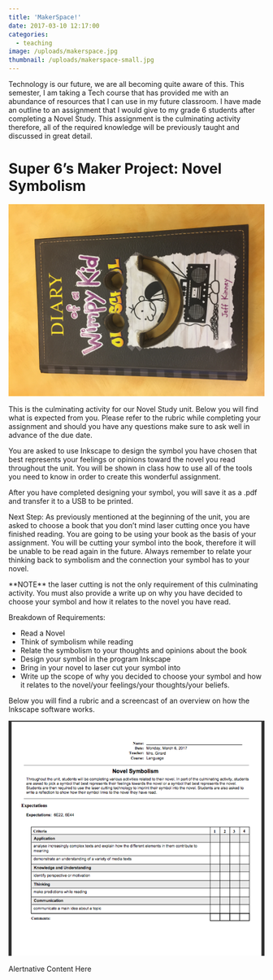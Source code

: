 ```yaml
---
title: 'MakerSpace!'
date: 2017-03-10 12:17:00
categories:
  - teaching
image: /uploads/makerspace.jpg
thumbnail: /uploads/makerspace-small.jpg
---
```



Technology is our future, we are all becoming quite aware of this. This semester, I am taking a Tech course that has provided me with an abundance of resources that I can use in my future classroom. I have made an outline to an assignment that I would give to my grade 6 students after completing a Novel Study. This assignment is the culminating activity therefore, all of the required knowledge will be previously taught and discussed in great detail.

# Super 6’s Maker Project: Novel Symbolism

![](/uploads/versions/img-9054---x----3264-2448x---.JPG)

This is the culminating activity for our Novel Study unit. Below you will find what is expected from you. Please refer to the rubric while completing your assignment and should you have any questions make sure to ask well in advance of the due date.

You are asked to use Inkscape to design the symbol you have chosen that best represents your feelings or opinions toward the novel you read throughout the unit. You will be shown in class how to use all of the tools you need to know in order to create this wonderful assignment.

After you have completed designing your symbol, you will save it as a .pdf and transfer it to a USB to be printed.

Next Step: As previously mentioned at the beginning of the unit, you are asked to choose a book that you don’t mind laser cutting once you have finished reading. You are going to be using your book as the basis of your assignment. You will be cutting your symbol into the book, therefore it will be unable to be read again in the future. Always remember to relate your thinking back to symbolism and the connection your symbol has to your novel.

\*\*NOTE\*\* the laser cutting is not the only requirement of this culminating activity. You must also provide a write up on why you have decided to choose your symbol and how it relates to the novel you have read.

Breakdown of Requirements:

* Read a Novel
* Think of symbolism while reading
* Relate the symbolism to your thoughts and opinions about the book
* Design your symbol in the program Inkscape
* Bring in your novel to laser cut your symbol into
* Write up the scope of why you decided to choose your symbol and how it relates to the novel/your feelings/your thoughts/your beliefs.

Below you will find a rubric and a screencast of an overview on how the Inkscape software works.

![](/uploads/versions/screen-shot-2017-03-06-at-11-27-37-am---x----695-638x---.png)

<object width="550" height="400" data="/assets/videos/screencast_megan.swf">Alertnative Content Here</object>